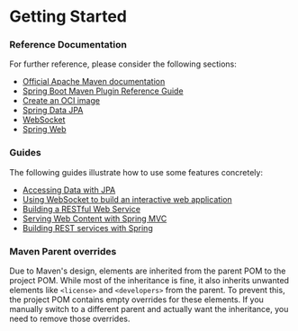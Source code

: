 # Getting Started

### Reference Documentation
For further reference, please consider the following sections:

* [Official Apache Maven documentation](https://maven.apache.org/guides/index.html)
* [Spring Boot Maven Plugin Reference Guide](https://docs.spring.io/spring-boot/3.3.4/maven-plugin)
* [Create an OCI image](https://docs.spring.io/spring-boot/3.3.4/maven-plugin/build-image.html)
* [Spring Data JPA](https://docs.spring.io/spring-boot/docs/3.3.4/reference/htmlsingle/index.html#data.sql.jpa-and-spring-data)
* [WebSocket](https://docs.spring.io/spring-boot/docs/3.3.4/reference/htmlsingle/index.html#messaging.websockets)
* [Spring Web](https://docs.spring.io/spring-boot/docs/3.3.4/reference/htmlsingle/index.html#web)

### Guides
The following guides illustrate how to use some features concretely:

* [Accessing Data with JPA](https://spring.io/guides/gs/accessing-data-jpa/)
* [Using WebSocket to build an interactive web application](https://spring.io/guides/gs/messaging-stomp-websocket/)
* [Building a RESTful Web Service](https://spring.io/guides/gs/rest-service/)
* [Serving Web Content with Spring MVC](https://spring.io/guides/gs/serving-web-content/)
* [Building REST services with Spring](https://spring.io/guides/tutorials/rest/)

### Maven Parent overrides

Due to Maven's design, elements are inherited from the parent POM to the project POM.
While most of the inheritance is fine, it also inherits unwanted elements like `<license>` and `<developers>` from the parent.
To prevent this, the project POM contains empty overrides for these elements.
If you manually switch to a different parent and actually want the inheritance, you need to remove those overrides.

